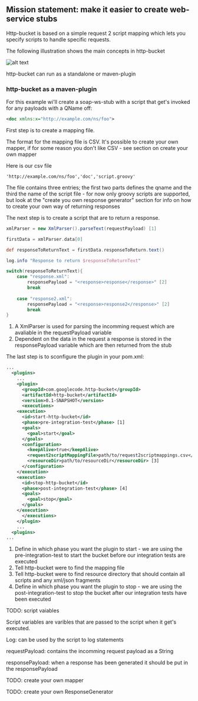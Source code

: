 ## Mission statement: make it easier to create web-service stubs 

Http-bucket is based on a simple request 2 script mapping which lets you specify scripts to handle specific requests. 
 
The following illustration shows the main concepts in http-bucket

![alt text](https://raw.github.com/wiki/skrymer/http-bucket/images/concept.png "Concept")

http-bucket can run as a standalone or maven-plugin

### http-bucket as a maven-plugin 

For this example wi'll create a soap-ws-stub with a script that get's invoked for any payloads with a QName off: 
```xml
<doc xmlns:x="http://example.com/ns/foo"> 
```

First step is to create a mapping file. 

The format for the mapping file is CSV. It's possible to create your own mapper, if for some reason you don't like CSV - see section on create your own mapper

Here is our csv file

```csv
'http://example.com/ns/foo','doc','script.groovy'
```

The file contains three entries; the first two parts defines the qname and the third the name of the script file - for now only groovy scripts are supported, but look at the "create you own response generator" section for info on how to create your own way of returning responses

The next step is to create a script that are to return a response.

```groovy
xmlParser = new XmlParser().parseText(requestPayload) [1]

firstData = xmlParser.data[0]	

def responseToReturnText = firstData.responseToReturn.text()

log.info "Response to return $responseToReturnText" 

switch(responseToReturnText){
	case "response.xml": 
		responsePayload = "<response>response</response>" [2] 
		break
	
	case "response2.xml":
		responsePayload = "<response>response2</response>" [2]
		break
}
```
1. A XmlParser is used for parsing the incomming request which are avaliable in the requestPayload variable
2. Dependent on the data in the request a response is stored in the responsePayload variable which are then returned from the stub

The last step is to sconfigure the plugin in your pom.xml:

```xml
...
  <plugins>
    ...	
    <plugin>
      <groupId>com.googlecode.http-bucket</groupId>
      <artifactId>http-bucket</artifactId>
      <version>0.1-SNAPSHOT</version>
      <executions>
	<execution>
	  <id>start-http-bucket</id>
	  <phase>pre-integration-test</phase> [1]
	  <goals>
	    <goal>start</goal> 
	  </goals>
	  <configuration>
	    <keepAlive>true</keepAlive>
	    <request2scriptMappingFile>path/to/request2scriptmappings.csv</request2scriptMappingFile> [2]
	    <resourceDir>path/to/resourceDir</resourceDir> [3]
	  </configuration>
	</execution>
	<execution>
	  <id>stop-http-bucket</id>
	  <phase>post-integration-test</phase> [4]
	  <goals>
	    <goal>stop</goal> 
	  </goals>
	</execution>
      </executions>
    </plugin>
    ...
  <plugins>
...	
```
1. Define in which phase you want the plugin to start - we are using the pre-integration-test to start the bucket before our integration tests are executed
2. Tell http-bucket were to find the mapping file
3. Tell http-bucket were to find resource directory that should contain all scripts and any xml/json fragments
4. Define in which phase you want the plugin to stop - we are using the post-integration-test to stop the bucket after our integration tests have been executed

TODO: script vaiables

Script variables are varibles that are passed to the script when it get's executed.

Log: can be used by the script to log statements 

requestPayload: contains the incomming request payload as a String

responsePayload: when a response has been generated it should be put in the responsePayload

TODO: create your own mapper

TODO: create your own ResponseGenerator


